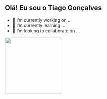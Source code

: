 ## Olá! Eu sou o Tiago Gonçalves 

- 🔭 I’m currently working on ...
- 🌱 I’m currently learning ...
- 👯 I’m looking to collaborate on ...

<div>
  <a href="https://github.com/tgogoncalves">
  <img height="180em" src="https://github-readme-stats.vercel.app/api?username=tgogoncalves&show_icons=true&theme=dracula&include_all_commits=true&count_private=true"/>
</div>
